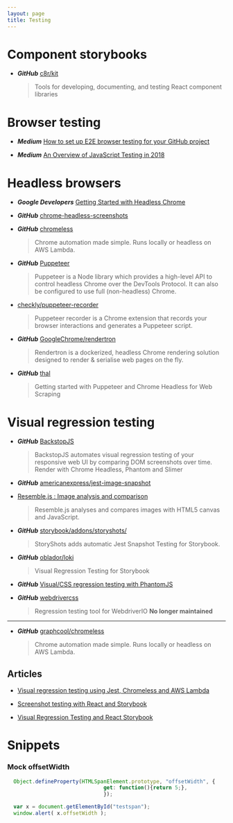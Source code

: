 ```yaml
---
layout: page
title: Testing
---
```


# Component storybooks

* ***GitHub*** [c8r/kit](https://github.com/c8r/kit)
  > Tools for developing, documenting, and testing React component libraries

# Browser testing

* ***Medium*** [How to set up E2E browser testing for your GitHub project](https://hackernoon.com/how-to-set-up-e2e-browser-testing-for-your-github-project-89c24e15a84#.k0ww3req1)

* ***Medium*** [An Overview of JavaScript Testing in 2018](https://medium.com/welldone-software/an-overview-of-javascript-testing-in-2018-f68950900bc3)

# Headless browsers

* ***Google Developers*** [Getting Started with Headless Chrome](https://developers.google.com/web/updates/2017/04/headless-chrome)

* ***GitHub*** [chrome-headless-screenshots](https://github.com/schnerd/chrome-headless-screenshots)

* ***GitHub*** [chromeless](https://github.com/graphcool/chromeless)
  > Chrome automation made simple. Runs locally or headless on AWS Lambda.

* ***GitHub*** [Puppeteer](https://github.com/GoogleChrome/puppeteer)
  > Puppeteer is a Node library which provides a high-level API to control headless Chrome over the DevTools Protocol. It can also be configured to use full (non-headless) Chrome.

* [checkly/puppeteer-recorder](https://github.com/checkly/puppeteer-recorder)
  > Puppeteer recorder is a Chrome extension that records your browser interactions and generates a Puppeteer script.

* ***GitHub*** [GoogleChrome/rendertron](https://github.com/GoogleChrome/rendertron)
  > Rendertron is a dockerized, headless Chrome rendering solution designed to render & serialise web pages on the fly.

* ***GitHub*** [thal](https://github.com/emadehsan/thal)
  > Getting started with Puppeteer and Chrome Headless for Web Scraping

# Visual regression testing

* ***GitHub*** [BackstopJS](https://github.com/garris/BackstopJS)
  > BackstopJS automates visual regression testing of your responsive web UI by comparing DOM screenshots over time.
  > Render with Chrome Headless, Phantom and Slimer
  
* ***GitHub*** [americanexpress/jest-image-snapshot](https://github.com/americanexpress/jest-image-snapshot)

* [Resemble.js : Image analysis and comparison](https://huddle.github.io/Resemble.js/)
  > Resemble.js analyses and compares images with HTML5 canvas and JavaScript.

* ***GitHub*** [storybook/addons/storyshots/](https://github.com/storybooks/storybook/tree/master/addons/storyshots)
  > StoryShots adds automatic Jest Snapshot Testing for Storybook.

* ***GitHub*** [oblador/loki](https://github.com/oblador/loki)
  > Visual Regression Testing for Storybook

* ***GitHub*** [Visual/CSS regression testing with PhantomJS](https://github.com/Huddle/PhantomCSS)

* ***GitHub*** [webdrivercss](https://github.com/webdriverio/webdrivercss)
  > Regression testing tool for WebdriverIO
  > **No longer maintained**

---

* ***GitHub*** [graphcool/chromeless](https://github.com/graphcool/chromeless)
  > Chrome automation made simple. Runs locally or headless on AWS Lambda.

## Articles

* [Visual regression testing using Jest, Chromeless and AWS Lambda](https://novemberfive.co/blog/visual-regression-testing-jest-chromeless-lambda/)

* [Screenshot testing with React and Storybook](https://medium.com/bleeding-edge/screenshot-testing-with-react-and-storybook-19ab7e49ec92)

* [Visual Regression Testing and React Storybook](https://www.robinwieruch.de/visual-regression-testing-react-storybook/)

# Snippets

### Mock offsetWidth

```js
  Object.defineProperty(HTMLSpanElement.prototype, "offsetWidth", {
							   get: function(){return 5;},
                               });

  var x = document.getElementById("testspan");
  window.alert( x.offsetWidth );
```
